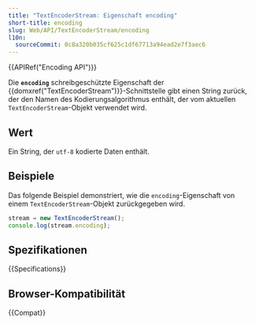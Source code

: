 ```yaml
---
title: "TextEncoderStream: Eigenschaft encoding"
short-title: encoding
slug: Web/API/TextEncoderStream/encoding
l10n:
  sourceCommit: 0c8a320b035cf625c1df67713a94ead2e7f3aec6
---
```


{{APIRef("Encoding API")}}

Die **`encoding`** schreibgeschützte Eigenschaft der {{domxref("TextEncoderStream")}}-Schnittstelle gibt einen String zurück, der den Namen des Kodierungsalgorithmus enthält, der vom aktuellen `TextEncoderStream`-Objekt verwendet wird.

## Wert

Ein String, der `utf-8` kodierte Daten enthält.

## Beispiele

Das folgende Beispiel demonstriert, wie die `encoding`-Eigenschaft von einem `TextEncoderStream`-Objekt zurückgegeben wird.

```js
stream = new TextEncoderStream();
console.log(stream.encoding);
```

## Spezifikationen

{{Specifications}}

## Browser-Kompatibilität

{{Compat}}
